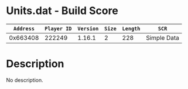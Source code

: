 # Units.dat - Build Score

| `Address` | `Player ID` | `Version` | `Size` | `Length` | `SCR` |
| ---------- | ----------- | --------- | ------ | -------- | ---- |
| 0x663408 | 222249 | 1.16.1 | 2 | 228 | Simple Data |

# Description

No description.